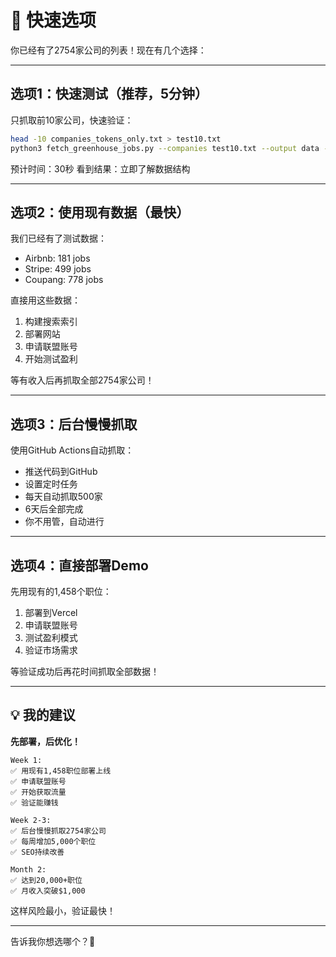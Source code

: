 # 🎯 快速选项

你已经有了2754家公司的列表！现在有几个选择：

---

## 选项1：快速测试（推荐，5分钟）

只抓取前10家公司，快速验证：

```bash
head -10 companies_tokens_only.txt > test10.txt
python3 fetch_greenhouse_jobs.py --companies test10.txt --output data --delay 1
```

预计时间：30秒
看到结果：立即了解数据结构

---

## 选项2：使用现有数据（最快）

我们已经有了测试数据：
- Airbnb: 181 jobs
- Stripe: 499 jobs
- Coupang: 778 jobs

直接用这些数据：
1. 构建搜索索引
2. 部署网站
3. 申请联盟账号
4. 开始测试盈利

等有收入后再抓取全部2754家公司！

---

## 选项3：后台慢慢抓取

使用GitHub Actions自动抓取：
- 推送代码到GitHub
- 设置定时任务
- 每天自动抓取500家
- 6天后全部完成
- 你不用管，自动进行

---

## 选项4：直接部署Demo

先用现有的1,458个职位：
1. 部署到Vercel
2. 申请联盟账号
3. 测试盈利模式
4. 验证市场需求

等验证成功后再花时间抓取全部数据！

---

## 💡 我的建议

**先部署，后优化！**

```
Week 1:
✅ 用现有1,458职位部署上线
✅ 申请联盟账号
✅ 开始获取流量
✅ 验证能赚钱

Week 2-3:
✅ 后台慢慢抓取2754家公司
✅ 每周增加5,000个职位
✅ SEO持续改善

Month 2:
✅ 达到20,000+职位
✅ 月收入突破$1,000
```

这样风险最小，验证最快！

---

告诉我你想选哪个？🚀
